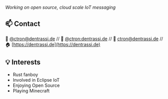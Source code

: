 *Working on open source, cloud scale IoT messaging*

## 📫 Contact

🐘 [@ctron@dentrassi.de](https://mastodon.dentrassi.de/@ctron "Mastodon") // 💬 [@ctron:dentrassi.de](https://matrix.to/#/@ctron:dentrassi.de "Matrix") // 📧 [ctron@dentrassi.de](mailto:ctron@dentrassi.de "E-Mail") // 🏠 [https://dentrassi.de](https://dentrassi.de)

## 💡 Interests

* Rust fanboy
* Involved in Eclipse IoT
* Enjoying Open Source
* Playing Minecraft

<link rel="me" href="https://mastodon.dentrassi.de/@ctron"/>

<!--
**ctron/ctron** is a ✨ _special_ ✨ repository because its `README.md` (this file) appears on your GitHub profile.

Here are some ideas to get you started:

- 🔭 I’m currently working on ...
- 🌱 I’m currently learning ...
- 👯 I’m looking to collaborate on ...
- 🤔 I’m looking for help with ...
- 💬 Ask me about ...
- 📫 How to reach me: ...
- 😄 Pronouns: ...
- ⚡ Fun fact: ...
-->
